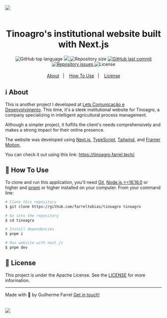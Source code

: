 <img style="margin-bottom: 4%" src="https://i.imgur.com/H9BvhuW.jpg"/>

<h1 align="center">
  Tinoagro's institutional website built with Next.js
</h1>

<p align="center" style="margin-bottom: 4%">
  <img alt="GitHub top language" src="https://img.shields.io/github/languages/top/farreltobias/tinoagro.svg">
  <a href="https://app.codacy.com/gh/farreltobias/tinoagro/dashboard?utm_source=gh&utm_medium=referral&utm_content=&utm_campaign=Badge_grade">
    <img src="https://app.codacy.com/project/badge/Grade/994a07271e7b45ab990485e642ccef20"/>
  </a>
  <img alt="Repository size" src="https://img.shields.io/github/repo-size/farreltobias/tinoagro.svg">
  <a href="https://github.com/farreltobias/tinoagro/commits/main">
    <img alt="GitHub last commit" src="https://img.shields.io/github/last-commit/farreltobias/tinoagro.svg">
  </a>
  <a href="https://github.com/farreltobias/tinoagro/issues">
    <img alt="Repository issues" src="https://img.shields.io/github/issues/farreltobias/tinoagro.svg">
  </a>
  <img alt="License" src="https://img.shields.io/github/license/farreltobias/financial-api.svg">
</p>

<p align="center">
  <a href="#information_source-about">About</a>&nbsp;&nbsp;&nbsp;|&nbsp;&nbsp;&nbsp;
  <!-- <a href="#muscle-new-features">New Features</a>&nbsp;&nbsp;&nbsp;|&nbsp;&nbsp;&nbsp; -->
  <!-- <a href="#desktop_computer-exemple">Exemple</a>&nbsp;&nbsp;&nbsp;|&nbsp;&nbsp;&nbsp; -->
  <a href="#thinking-how-to-use">How To Use</a>&nbsp;&nbsp;&nbsp;|&nbsp;&nbsp;&nbsp;
  <a href="#memo-license">License</a>
</p>

## :information_source: About

This is another project I developed at [Lets Comunicação e Desenvolvimento](https://www.letscomunica.com.br/). This time, it's a sleek institutional website for Tinoagro, a company specializing in intelligent agricultural process management.

Although a simpler project, it fulfills the client's needs comprehensively and makes a strong impact for their online presence.

The website was developed using [Next.js](https://nextjs.org), [TypeScript](https://www.typescriptlang.org/), [Tailwind](https://tailwindcss.com/), and [Framer Motion](https://www.framer.com/motion/), 

You can check it out using this link: https://tinoagro.farrel.tech/.

<!-- ## :muscle: New Features

Added :sparkles:TRANSACTIONS:sparkles: from account to account! -->

<!-- ## :desktop_computer: Exemple

Here's a exemple by performing a transaction in Insomnia

<img src="https://i.imgur.com/g5Y7xHK.gif"/> -->

## :thinking: How To Use

To clone and run this application, you'll need [Git](https://git-scm.com), [Node.js >=16.16.0][nodejs] or higher and [pnpm][pnpm] or higher installed on your computer. From your command line:

```bash
# Clone this repository
$ git clone https://github.com/farreltobias/tinoagro tinoagro

# Go into the repository
$ cd tinoagro

# Install dependencies
$ pnpm i

# Run website with next.js
$ pnpm dev
```

## :memo: License
This project is under the Apache License. See the [LICENSE](https://github.com/farreltobias/tinoagro/blob/master/LICENSE) for more information.

---

Made with :yellow_heart: by Guilherme Farrel [Get in touch!](https://www.linkedin.com/in/farreltobias/)

<a align="center" href="https://farrel.tech">
  <img style="margin-top: 4%;" src="https://i.imgur.com/IseCjin.jpg"/>
</a>

[nodejs]: https://nodejs.org/
[pnpm]: https://pnpm.io/
